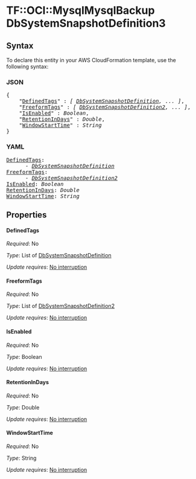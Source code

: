 # TF::OCI::MysqlMysqlBackup DbSystemSnapshotDefinition3

## Syntax

To declare this entity in your AWS CloudFormation template, use the following syntax:

### JSON

<pre>
{
    "<a href="#definedtags" title="DefinedTags">DefinedTags</a>" : <i>[ <a href="dbsystemsnapshotdefinition.md">DbSystemSnapshotDefinition</a>, ... ]</i>,
    "<a href="#freeformtags" title="FreeformTags">FreeformTags</a>" : <i>[ <a href="dbsystemsnapshotdefinition2.md">DbSystemSnapshotDefinition2</a>, ... ]</i>,
    "<a href="#isenabled" title="IsEnabled">IsEnabled</a>" : <i>Boolean</i>,
    "<a href="#retentionindays" title="RetentionInDays">RetentionInDays</a>" : <i>Double</i>,
    "<a href="#windowstarttime" title="WindowStartTime">WindowStartTime</a>" : <i>String</i>
}
</pre>

### YAML

<pre>
<a href="#definedtags" title="DefinedTags">DefinedTags</a>: <i>
      - <a href="dbsystemsnapshotdefinition.md">DbSystemSnapshotDefinition</a></i>
<a href="#freeformtags" title="FreeformTags">FreeformTags</a>: <i>
      - <a href="dbsystemsnapshotdefinition2.md">DbSystemSnapshotDefinition2</a></i>
<a href="#isenabled" title="IsEnabled">IsEnabled</a>: <i>Boolean</i>
<a href="#retentionindays" title="RetentionInDays">RetentionInDays</a>: <i>Double</i>
<a href="#windowstarttime" title="WindowStartTime">WindowStartTime</a>: <i>String</i>
</pre>

## Properties

#### DefinedTags

_Required_: No

_Type_: List of <a href="dbsystemsnapshotdefinition.md">DbSystemSnapshotDefinition</a>

_Update requires_: [No interruption](https://docs.aws.amazon.com/AWSCloudFormation/latest/UserGuide/using-cfn-updating-stacks-update-behaviors.html#update-no-interrupt)

#### FreeformTags

_Required_: No

_Type_: List of <a href="dbsystemsnapshotdefinition2.md">DbSystemSnapshotDefinition2</a>

_Update requires_: [No interruption](https://docs.aws.amazon.com/AWSCloudFormation/latest/UserGuide/using-cfn-updating-stacks-update-behaviors.html#update-no-interrupt)

#### IsEnabled

_Required_: No

_Type_: Boolean

_Update requires_: [No interruption](https://docs.aws.amazon.com/AWSCloudFormation/latest/UserGuide/using-cfn-updating-stacks-update-behaviors.html#update-no-interrupt)

#### RetentionInDays

_Required_: No

_Type_: Double

_Update requires_: [No interruption](https://docs.aws.amazon.com/AWSCloudFormation/latest/UserGuide/using-cfn-updating-stacks-update-behaviors.html#update-no-interrupt)

#### WindowStartTime

_Required_: No

_Type_: String

_Update requires_: [No interruption](https://docs.aws.amazon.com/AWSCloudFormation/latest/UserGuide/using-cfn-updating-stacks-update-behaviors.html#update-no-interrupt)


